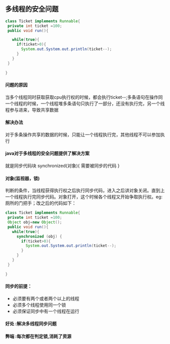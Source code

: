 
## 多线程的安全问题
```java
class Ticket implements Runnable{
 private int ticket =100;
 public void run(){

   while(true){
     if(ticket>0){
       System.out.System.out.println(ticket--);     
     }
   }
 }
   
}
```
#### 问题的原因
当多个线程同时获取获取cpu执行权的时候，都会执行ticket--;多条语句在操作同一个线程的时候，一个线程堆多条语句只执行了一部分，还没有执行完，另一个线程参与进来，导致共享数据
#### 解决办法
对于多条操作共享的数据的时候，只能让一个线程执行完，其他线程不可以参加执行
#### java对于多线程的安全问题提供了解决方案
就是同步代码块
synchronized(对象){
  需要被同步的代码
}
#### 对象(监视器，锁)
判断的条件，当线程获得执行权之后执行同步代码，进入之后讲对象关闭。直到上一个线程执行完同步代码。对象打开，这个时候各个线程又开始争取执行权。eg:厕所的门把手；改之后的代码如下：

```java
class Ticket implements Runnable{
 private int ticket =100;
 Object obj=new Object();
 public void run(){
   while(true){
     synchronized (obj) {
       if(ticket>0){
         System.out.System.out.println(ticket--);     
       }
     }
   }
 }
   
}
```
#### 同步的前提：
* 必须要有两个或者两个以上的线程
* 必须多个线程使用同一个锁
* 必须保证同步中有一个线程在运行

#### 好处 :解决多线程同步问题
#### 弊端 :每次都在判定锁,消耗了资源
